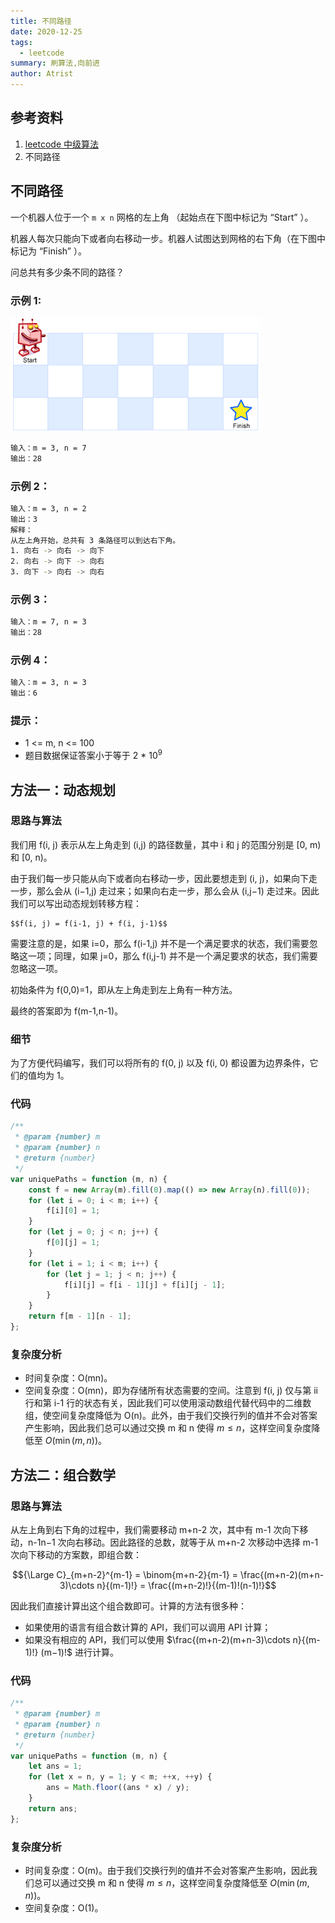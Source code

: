 ```yaml
---
title: 不同路径
date: 2020-12-25
tags:
  - leetcode
summary: 刷算法,向前进
author: Atrist
---
```


## 参考资料

1. [leetcode 中级算法](https://leetcode-cn.com/leetbook/detail/top-interview-questions-medium/)
2. 不同路径
## 不同路径
一个机器人位于一个 `m x n` 网格的左上角 （起始点在下图中标记为 “Start” ）。

机器人每次只能向下或者向右移动一步。机器人试图达到网格的右下角（在下图中标记为 “Finish” ）。

问总共有多少条不同的路径？
### 示例 1:
![](./images/62_fig1.png)

```bash
输入：m = 3, n = 7
输出：28
```
### 示例 2：
```bash
输入：m = 3, n = 2
输出：3
解释：
从左上角开始，总共有 3 条路径可以到达右下角。
1. 向右 -> 向右 -> 向下
2. 向右 -> 向下 -> 向右
3. 向下 -> 向右 -> 向右
```
### 示例 3：
```bash
输入：m = 7, n = 3
输出：28
```
### 示例 4：
```bash
输入：m = 3, n = 3
输出：6
```
### 提示：

- 1 <= m, n <= 100
- 题目数据保证答案小于等于 2 * $10^9$

## 方法一：动态规划
### 思路与算法

我们用 f(i, j) 表示从左上角走到 (i,j) 的路径数量，其中 i 和 j 的范围分别是 [0, m) 和 [0, n)。

由于我们每一步只能从向下或者向右移动一步，因此要想走到 (i, j)，如果向下走一步，那么会从 (i−1,j) 走过来；如果向右走一步，那么会从 (i,j−1) 走过来。因此我们可以写出动态规划转移方程：

    $$f(i, j) = f(i-1, j) + f(i, j-1)$$

需要注意的是，如果 i=0，那么 f(i-1,j) 并不是一个满足要求的状态，我们需要忽略这一项；同理，如果 j=0，那么 f(i,j-1) 并不是一个满足要求的状态，我们需要忽略这一项。

初始条件为 f(0,0)=1，即从左上角走到左上角有一种方法。

最终的答案即为 f(m-1,n-1)。

### 细节
为了方便代码编写，我们可以将所有的 f(0, j) 以及 f(i, 0) 都设置为边界条件，它们的值均为 1。

### 代码
```js
/**
 * @param {number} m
 * @param {number} n
 * @return {number}
 */
var uniquePaths = function (m, n) {
    const f = new Array(m).fill(0).map(() => new Array(n).fill(0));
    for (let i = 0; i < m; i++) {
        f[i][0] = 1;
    }
    for (let j = 0; j < n; j++) {
        f[0][j] = 1;
    }
    for (let i = 1; i < m; i++) {
        for (let j = 1; j < n; j++) {
            f[i][j] = f[i - 1][j] + f[i][j - 1];
        }
    }
    return f[m - 1][n - 1];
};
```

### 复杂度分析

- 时间复杂度：O(mn)。
- 空间复杂度：O(mn)，即为存储所有状态需要的空间。注意到 f(i, j) 仅与第 ii 行和第 i-1 行的状态有关，因此我们可以使用滚动数组代替代码中的二维数组，使空间复杂度降低为 O(n)。此外，由于我们交换行列的值并不会对答案产生影响，因此我们总可以通过交换 m 和 n 使得 $m \leq n$，这样空间复杂度降低至 $O(\min(m, n))$。

## 方法二：组合数学
### 思路与算法

从左上角到右下角的过程中，我们需要移动 m+n-2 次，其中有 m-1 次向下移动，n-1n−1 次向右移动。因此路径的总数，就等于从 m+n-2 次移动中选择 m-1 次向下移动的方案数，即组合数：

$${\Large C}_{m+n-2}^{m-1} = \binom{m+n-2}{m-1} = \frac{(m+n-2)(m+n-3)\cdots n}{(m-1)!} = \frac{(m+n-2)!}{(m-1)!(n-1)!}$$


因此我们直接计算出这个组合数即可。计算的方法有很多种：

- 如果使用的语言有组合数计算的 API，我们可以调用 API 计算；
- 如果没有相应的 API，我们可以使用 $\frac{(m+n-2)(m+n-3)\cdots n}{(m-1)!} 
(m−1)!$  进行计算。

### 代码
```js
/**
 * @param {number} m
 * @param {number} n
 * @return {number}
 */
var uniquePaths = function (m, n) {
    let ans = 1;
    for (let x = n, y = 1; y < m; ++x, ++y) {
        ans = Math.floor((ans * x) / y);
    }
    return ans;
};
```

### 复杂度分析

- 时间复杂度：O(m)。由于我们交换行列的值并不会对答案产生影响，因此我们总可以通过交换 m 和 n 使得 $m \leq n$，这样空间复杂度降低至 $O(\min(m, n))$。
- 空间复杂度：O(1)。

